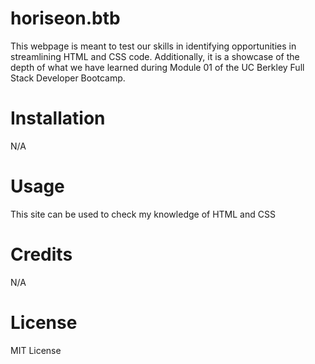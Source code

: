 # horiseon.btb
This webpage is meant to test our skills in identifying opportunities in streamlining HTML and CSS code. Additionally, it is a showcase of the depth of what we have learned during Module 01 of the UC Berkley Full Stack Developer Bootcamp.

# Installation
N/A

# Usage
This site can be used to check my knowledge of HTML and CSS


# Credits
N/A

# License
MIT License
